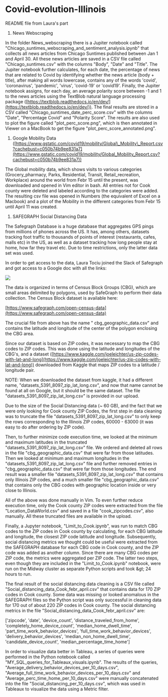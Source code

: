 # Covid-evolution-Illinois

README file from Laura&#39;s part

1. News Webscraping

In the folder News\_webscraping there is a Jupiter notebook called &quot;Chicago\_suntimes\_webscraping\_and\_sentiment\_analysis.ipynb&quot; that collects all news articles from Chicago Suntimes published between Jan 1 and April 30. All these news articles are saved in a CSV file called &quot;Chicago\_suntimes.csv&quot; with the columns &quot;Body&quot;, &quot;Date&quot; and &quot;Title&quot;. The Jupiter notebook further calculates, for each date, the percentage of news that are related to Covid by identifying whether the news article (body + title), after making all words lowercase, contains any of the words &#39;covid&#39;, &#39;coronavirus&#39;, &#39;pandemic&#39;, &#39;virus&#39;, &#39;covid-19&#39; or &#39;covid19&#39;. Finally, the Jupiter notebook assigns, for each day, an average polarity score between -1 and 1 to the news articles using the TextBlob natural language processing package ([https://textblob.readthedocs.io/en/dev/](https://textblob.readthedocs.io/en/dev/)). The final results are stored in a CSV called &quot;Chicago\_suntimes\_date\_perc\_score.csv&quot; with the columns &quot;Date&quot;, &quot;Percentage Covid&quot; and &quot;Polarity Score&quot;. The results are also used to plot the figure called &quot;plot\_perc\_score.png&quot;, which is then annotated in Viewer on a MacBook to get the figure &quot;plot\_perc\_score\_annotated.png&quot;.

1. Google Mobility Data ([https://www.gstatic.com/covid19/mobility/Global\_Mobility\_Report.csv?cachebust=c050b74b9ee831a7](https://www.gstatic.com/covid19/mobility/Global_Mobility_Report.csv?cachebust=c050b74b9ee831a7))

The Global mobility data, which shows visits to various categories (Grocery\_pharmacy, Parks, Residential, Transit, Retail\_recreation, Workplace) around the world from Febr 15 until the present, was downloaded and opened in Vim editor in bash. All entries not for Cook county were deleted and labeled according to the categories were added. The resulting csv file was opened in Numbers (the equivalent of Excel on a Macbook) and a plot of the Mobility in the different categories from Febr 15 until April 11 was created.

1. SAFEGRAPH Social Distancing Data

The Safegraph Database is a huge database that aggregates GPS pings from millions of phones across the US. It has, among others, datasets tracking foot traffic to thousands of points of interest (restaurants, cafes, malls etc) in the US, as well as a dataset tracking how long people stay at home, how far they travel etc. Due to time restrictions, only the latter data set was used.

In order to get access to the data, Laura Tociu joined the Slack of Safegraph and got access to a Google doc with all the links:

![](RackMultipart20210127-4-zpgnp2_html_4de02c595565ccc0.png)

The data is organized in terms of Census Block Groups (CBG), which are small areas delimited by polygons, used by SafeGraph to perform their data collection. The Census Block dataset is available here:

[https://www.safegraph.com/open-census-data](https://www.safegraph.com/open-census-data)

The crucial file from above has the name &quot; cbg\_geographic\_data.csv&quot; and contains the latitude and longitude of the center of the polygon enclosing the CBG area.

Since our dataset is based on ZIP codes, it was necessary to map the CBG codes to ZIP codes. This was done using the latitude and longitudes of the CBG&#39;s, and a dataset ([https://www.kaggle.com/joeleichter/us-zip-codes-with-lat-and-long](https://www.kaggle.com/joeleichter/us-zip-codes-with-lat-and-long)) downloaded from Kaggle that maps ZIP codes to a latitude / longitude pair.

NOTE: When we downloaded the dataset from kaggle, it had a different name, &quot;datasets\_5391\_8097\_zip\_lat\_long.csv&quot;, and now that name cannot be found at all on Google, but it should be the same dataset. The file &quot;datasets\_5391\_8097\_zip\_lat\_long.csv&quot; is provided in our upload.

Due to the size of the Social Distancing data (~ 60 GB), and the fact that we were only looking for Cook county ZIP Codes, the first step in data cleaning was to truncate the file &quot;datasets\_5391\_8097\_zip\_lat\_long.csv&quot; to only keep the rows corresponding to the Illinois ZIP codes, 60000 - 63000 (it was easy to do after ordering by ZIP code).

Then, to further minimize code execution time, we looked at the minimum and maximum latitudes in the truncated &quot;datasets\_5391\_8097\_zip\_lat\_long.csv&quot; file. We ordered and deleted all rows in the file &quot;cbg\_geographic\_data.csv&quot; that were far from those latitudes. Then we looked at minimum and maximum longitudes in the &quot;datasets\_5391\_8097\_zip\_lat\_long.csv&quot; file and further removed entries in &quot;cbg\_geographic\_data.csv&quot; that were far from those longitudes. The end result was a smaller file &quot;datasets\_5391\_8097\_zip\_lat\_long.csv&quot; that contains only Illinois ZIP codes, and a much smaller file &quot;cbg\_geographic\_data.csv&quot; that contains only the CBG codes with geographic location inside or very close to Illinois.

All of the above was done manually in Vim. To even further reduce execution time, only the Cook county ZIP codes were extracted from the file &quot;Location\_DataWorld.csv&quot; and saved in a file &quot;cook\_zipcodes.csv&quot;, also manually. All these truncated files are available in the upload.

Finally, a Jupyter notebook, &quot;Limit\_to\_Cook.ipynb&quot;, was run to match CBG codes to the ZIP codes in Cook county by calculating, for each CBG latitude and longitude, the closest ZIP code latitude and longitude. Subsequently, social distancing metrics we thought could be useful were extracted from the SAFEGRAPH database for each CBG code in Cook county, and the ZIP code was added as another column. Since there are many CBG codes per ZIP code, the metrics were aggregated per ZIP code. The latter two steps, even though they are included in the &quot;Limit\_to\_Cook.ipynb&quot; notebook, were run on the Midway cluster as separate Python scripts and took \&gt; 24 hours to run.

The final result of the social distancing data cleaning is a CSV file called &quot;Social\_distancing\_data\_Cook\_febr\_april.csv&quot; that contains data for 170 ZIP codes in Cook county. Some data was missing or looked anomalous in the SAFEGRAPH files so the Python script was only successful in cleaning data for 170 out of about 220 ZIP codes in Cook county. The social distancing metrics in the file &quot;Social\_distancing\_data\_Cook\_febr\_april.csv&quot; are:

[&#39;zipcode&#39;, &#39;date&#39;, &#39;device\_count&#39;, &#39;distance\_traveled\_from\_home&#39;, &#39;completely\_home\_device\_count&#39;, &#39;median\_home\_dwell\_time&#39;, &#39;part\_time\_work\_behavior\_devices&#39;, &#39;full\_time\_work\_behavior\_devices&#39;, &#39;delivery\_behavior\_devices&#39;, &#39;median\_non\_home\_dwell\_time&#39;, &#39;candidate\_device\_count&#39;, &#39;median\_percentage\_time\_home&#39;]

In order to visualize data better in Tableau, a series of queries were performed in the Python notebook called &quot;MY\_SQL\_queries\_for\_Tableaux\_visuals.ipynb&quot;. The results of the queries, &quot;Average\_delivery\_behavior\_devices\_per\_10\_days.csv&quot;, &quot;Average\_full\_time\_work\_behavior\_devices\_per\_10\_days.csv&quot; and &quot;Average\_perc\_time\_home\_per\_10\_days.csv&quot; were manually concatenated into the file &quot;Social\_distancing\_per\_10\_days.csv&quot;, which was used in Tableaux to visualize the data using a Metric filter.
